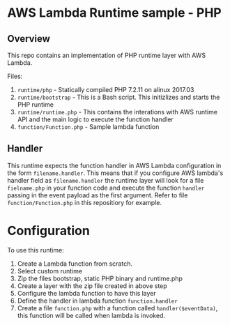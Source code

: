 # AWS Lambda Runtime sample - PHP


## Overview

This repo contains an implementation of PHP runtime layer with AWS Lambda.

Files:
1. `runtime/php` - Statically compiled PHP 7.2.11 on alinux 2017.03
2. `runtime/bootstrap` - This is a Bash script. This initizlizes and starts the PHP runtime
3. `runtime/runtime.php` - This contains the interations with AWS runtime API and the main logic to execute the function handler
4. `function/Function.php` - Sample lambda function

## Handler

This runtime expects the function handler in AWS Lambda configuration in the form `filename.handler`. This means that if you configure AWS lambda's handler field as `filename.handler` the runtime layer will look for a file `fielname.php` in your function code and execute the function `handler` passing in the event payload as the first argument. Refer to file `function/Function.php` in this repositiory for example.

# Configuration

To use this runtime:
1. Create a Lambda function from scratch. 
2. Select custom runtime
3. Zip the files bootstrap, static PHP binary and runtime.php
4. Create a layer with the zip file created in above step
5. Configure the lambda function to have this layer
6. Define the handler in lambda function `function.handler`
7. Create a file `function.php` with a function called `handler($eventData)`, this function will be called when lambda is invoked.
